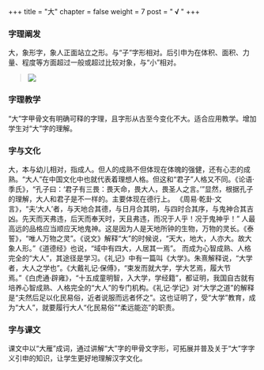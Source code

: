 +++
title = "大"
chapter = false
weight = 7
post = "<b> √ </b>"
+++
### 字理阐发
大，象形字，象人正面站立之形。与“子”字形相对。后引申为在体积、面积、力量、程度等方面超过一般或超过比较对象，与“小”相对。
> ![](images/大.png)

### 字理教学
“大”字甲骨文有明确可释的字理，且字形从古至今变化不大。适合应用教学。增加学生对“大”字的理解。
### 字与文化
大，本与幼儿相对，指成人。但人的成熟不但体现在体魄的强健，还有心志的成熟。“大人”在中国文化中也就代表着理想人格。但这和“君子”人格又不同。《论语·季氏》，“孔子曰：‘君子有三畏：畏天命，畏大人，畏圣人之言。’”显然，根据孔子的理解，大人和君子是不一样的。主要体现在德行上。
《周易·乾卦·文言》，“夫‘大人’者，与天地合其德，与日月合其明，与四时合其序，与鬼神合其吉凶。先天而天弗违，后天而奉天时，天且弗违，而况于人乎！况于鬼神乎！”
人最高远的品格应当顺应天地鬼神。这是因为人是天地所钟的生物，万物的灵长。《泰誓》，“唯人万物之灵”。《说文》解释“大”的时候说，“天大，地大，人亦大。故大象人形。”《道德经》也说，“域中有四大，人居其一焉”。
而成为心智成熟、人格完全的“大人”，其途径是学习。《礼记》中有一篇叫《大学》。朱熹解释说，“大学者，大人之学也”。《大戴礼记·保傅》，“束发而就大学，学大艺焉，履大节焉。”《白虎通·辟雍》，“十五成童明智，入大学，学经籍”，都证明，我国自古就有培养心智成熟、人格完全的“大人”的专门机构。《礼记·学记》对“大学之道”的解释是“夫然后足以化民易俗，近者说服而远者怀之”。这也证明了，受“大学”教育，成为“大人”，就要履行大人“化民易俗”“柔远能迩”的职责。
### 字与课文
课文中以“大雁”成词，通过讲解“大”字的甲骨文字形，可拓展并普及关于“大”字字义引申的知识，让学生更好地理解汉字文化。